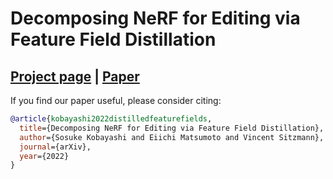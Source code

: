 # Decomposing NeRF for Editing via Feature Field Distillation

## [Project page](https://pfnet-research.github.io/distilled-feature-fields/) | [Paper](https://pfnet-research.github.io/distilled-feature-fields/dff_paper.pdf)


If you find our paper useful, please consider citing:
```bibtex
@article{kobayashi2022distilledfeaturefields,
  title={Decomposing NeRF for Editing via Feature Field Distillation},
  author={Sosuke Kobayashi and Eiichi Matsumoto and Vincent Sitzmann},
  journal={arXiv},
  year={2022}
}
```